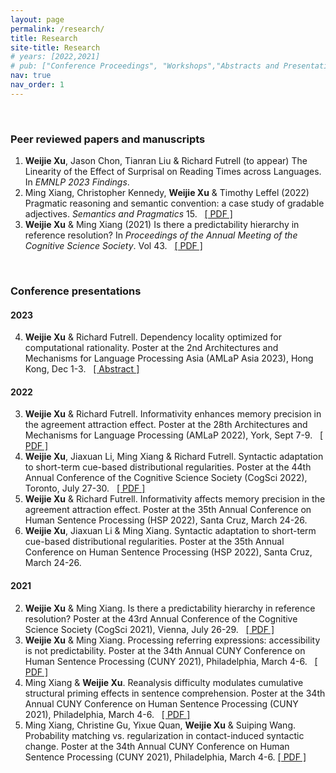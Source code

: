 ```yaml
---
layout: page
permalink: /research/
title: Research
site-title: Research
# years: [2022,2021]
# pub: ["Conference Proceedings", "Workshops","Abstracts and Presentations"]
nav: true
nav_order: 1
---
```

<!-- _pages/research.md -->
<!-- <div class="publications"> -->


<!-- * = equal contribution


{% for y in page.years %}
  <h4 class="year">{{y}}</h4>
  {% bibliography -f papers -q @*[year={{y}}]* %}
{% endfor %}
</div> -->

<br/>

### Peer reviewed papers and manuscripts 

1. **Weijie Xu**, Jason Chon, Tianran Liu & Richard Futrell (to appear) The Linearity of the Effect of Surprisal on Reading Times across Languages. In *EMNLP 2023 Findings*.
1. Ming Xiang, Christopher Kennedy, **Weijie Xu** & Timothy Leffel (2022) Pragmatic reasoning and semantic convention: a case study of gradable adjectives. *Semantics and Pragmatics* 15. &nbsp; [[ PDF ]](https://doi.org/10.3765/sp.15.9)
1. **Weijie Xu** & Ming Xiang (2021) Is there a predictability hierarchy in reference resolution? In *Proceedings of the Annual Meeting of the Cognitive Science Society*. Vol 43. &nbsp; [[ PDF ]](https://escholarship.org/uc/item/4mg9786g)

<br/>

### Conference presentations

#### 2023

4. **Weijie Xu** & Richard Futrell. Dependency locality optimized for computational rationality. Poster at the 2nd Architectures and Mechanisms for Language Processing Asia (AMLaP Asia 2023), Hong Kong, Dec 1-3. &nbsp; [[ Abstract ]](https://weijiexu-charlie.github.io/assets/pdf/MemDepend_amlapasia23_resubmission.pdf)

#### 2022
3. **Weijie Xu** & Richard Futrell. Informativity enhances memory precision in the agreement attraction effect. Poster at the 28th Architectures and Mechanisms for Language Processing (AMLaP 2022), York, Sept 7-9. &nbsp; [[ PDF ]](https://weijiexu-charlie.github.io/assets/pdf/AgreeAttr_AMLaP22.pdf)
3. **Weijie Xu**, Jiaxuan Li, Ming Xiang & Richard Futrell. Syntactic adaptation to short-term cue-based distributional regularities. Poster at the 44th Annual Conference of the Cognitive Science Society (CogSci 2022), Toronto, July 27-30. &nbsp; [[ PDF ]](https://weijiexu-charlie.github.io/assets/pdf/CueAdapt_CogSci22_final.pdf)
3. **Weijie Xu** & Richard Futrell. Informativity affects memory precision in the agreement attraction effect. Poster at the 35th Annual Conference on Human Sentence Processing (HSP 2022), Santa Cruz, March 24-26.
3. **Weijie Xu**, Jiaxuan Li & Ming Xiang. Syntactic adaptation to short-term cue-based distributional regularities. Poster at the 35th Annual Conference on Human Sentence Processing (HSP 2022), Santa Cruz, March 24-26.


#### 2021
2. **Weijie Xu** & Ming Xiang. Is there a predictability hierarchy in reference resolution? Poster at the 43rd Annual Conference of the Cognitive Science Society (CogSci 2021), Vienna, July 26-29. &nbsp; [[ PDF ]](https://escholarship.org/uc/item/4mg9786g)
2. **Weijie Xu** & Ming Xiang. Processing referring expressions: accessibility is not predictability. Poster at the 34th Annual CUNY Conference on Human Sentence Processing (CUNY 2021), Philadelphia, March 4-6. &nbsp; [[ PDF ]](https://www.cuny2021.io/wp-content/uploads/2021/02/CUNY_2021_abstract_93.pdf)
2. Ming Xiang & **Weijie Xu**. Reanalysis difficulty modulates cumulative structural priming effects in sentence comprehension. Poster at the 34th Annual CUNY Conference on Human Sentence Processing (CUNY 2021), Philadelphia, March 4-6. &nbsp; [[ PDF ]](https://www.cuny2021.io/wp-content/uploads/2021/02/CUNY_2021_abstract_95.pdf)
2. Ming Xiang, Christine Gu, Yixue Quan, **Weijie Xu** & Suiping Wang. Probability matching vs. regularization in contact-induced syntactic change. Poster at the 34th Annual CUNY Conference on Human Sentence Processing (CUNY 2021), Philadelphia, March 4-6.   [[ PDF ]](https://www.cuny2021.io/wp-content/uploads/2021/02/CUNY_2021_abstract_179.pdf)
